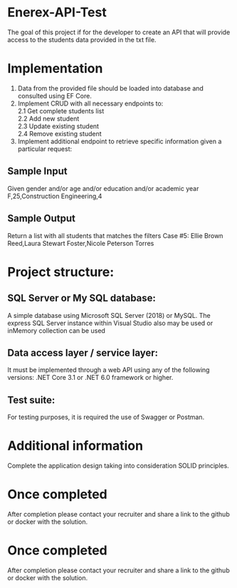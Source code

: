 # Enerex-API-Test

The goal of this project if for the developer to create an API that will provide access to the students data provided in the txt file. <br>

# Implementation

1. Data from the provided file should be loaded into database and consulted using EF Core. <br>
2. Implement CRUD with all necessary endpoints to: <br>
   2.1 Get complete students list <br>
   2.2 Add new student <br>
   2.3 Update existing student <br>
   2.4 Remove existing student <br>
3. Implement additional endpoint to retrieve specific information given a particular request: <br>

## Sample Input
Given gender and/or age and/or education and/or academic year
F,25,Construction Engineering,4

## Sample Output
Return a list with all students that matches the filters
Case #5: Ellie Brown Reed,Laura Stewart Foster,Nicole Peterson Torres

# Project structure: 
## SQL Server or My SQL database: 
A simple database using Microsoft SQL Server (2018) or MySQL. The express SQL Server instance within Visual Studio also may be used or inMemory collection can be used
## Data access layer / service layer: 
It must be implemented through a web API using any of the following versions: .NET Core 3.1 or .NET 6.0 framework or higher. 
## Test suite: 
For testing purposes, it is required the use of Swagger or Postman. 

# Additional information

Complete the application design taking into consideration SOLID principles.

# Once completed

After completion please contact your recruiter and share a link to the github or docker with the solution.


# Once completed
After completion please contact your recruiter and share a link to the github or docker with the solution.
